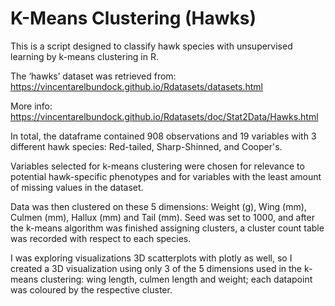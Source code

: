 # K-Means Clustering (Hawks)

This is a script designed to classify hawk species with unsupervised learning by k-means clustering in R.

The ‘hawks’ dataset was retrieved from: https://vincentarelbundock.github.io/Rdatasets/datasets.html

More info: https://vincentarelbundock.github.io/Rdatasets/doc/Stat2Data/Hawks.html


In total, the dataframe contained 908 observations and 19 variables with 3 different hawk species: Red-tailed, Sharp-Shinned, and Cooper's. 

Variables selected for k-means clustering were chosen for relevance to potential hawk-specific phenotypes and for variables with the least amount of missing values in the dataset.

Data was then clustered on these 5 dimensions: Weight (g), Wing (mm), Culmen (mm), Hallux (mm) and Tail (mm). 
Seed was set to 1000, and after the k-means algorithm was finished assigning clusters, a cluster count table was recorded with respect to each species.

I was exploring visualizations 3D scatterplots with plotly as well, so I created a 3D visualization using only 3 of the 5 dimensions used in the k-means clustering: 
wing length, culmen length and weight; each datapoint was coloured by the respective cluster.
